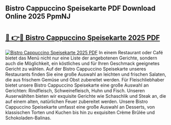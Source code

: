 ## Bistro Cappuccino Speisekarte PDF Download Online 2025 PpmNJ

# <h2><a href="http://gccd8o.nevu.top/?p=Bistro+Cappuccino+Speisekarte">🔗 👉🔴 Bistro Cappuccino Speisekarte 2025 PDF</a></h2>

[![Bistro Cappuccino Speisekarte 2025 PDF](https://i.imgur.com/dBaPXMq.png)](http://gccd8o.nevu.top/?p=Bistro+Cappuccino+Speisekarte)
In einem Restaurant oder Café bietet das Menü nicht nur eine Liste der angebotenen Gerichte, sondern auch die Möglichkeit, ein köstliches und für Ihren Geschmack geeignetes Gericht zu wählen. Auf der Bistro Cappuccino Speisekarte unseres Restaurants finden Sie eine große Auswahl an leichten und frischen Salaten, die aus frischem Gemüse und Obst zubereitet werden. Für Fleischliebhaber bietet unsere Bistro Cappuccino Speisekarte eine große Auswahl an Gerichten: Rindfleisch, Schweinefleisch, Huhn und Fisch. Unseren Auserwählten bieten wir exquisite Gerichte wie Schaschlik und Steak an, die auf einem alten, natürlichen Feuer zubereitet werden. Unsere Bistro Cappuccino Speisekarte umfasst eine große Auswahl an Desserts, von klassischen Torten und Kuchen bis hin zu exquisiten Crème Brûlée und Schokoladen-Balinas.
